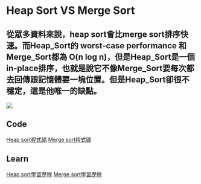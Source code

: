 # Heap Sort VS Merge Sort
## 從眾多資料來說，heap sort會比merge sort排序快速。而Heap_Sort的 worst-case performance 和Merge_Sort都為 O(n log n)，但是Heap_Sort是一個in-place排序，也就是說它不像Merge_Sort要每次都去回傳跟記憶體要一塊位置。但是Heap_Sort卻很不穩定，這是他唯一的缺點。
![](https://github.com/Teresakao0421/teresa/blob/master/merge%20sort/圖片%20merge%20sort/表格.png)

## Code
[Heap sort程式碼](https://github.com/Teresakao0421/teresa/blob/master/HW2/heap_sort.py)
[Merge sort程式碼](https://github.com/Teresakao0421/teresa/blob/master/HW2/merge_sort.py)
## Learn
[Heap sort學習歷程](https://github.com/Teresakao0421/teresa/blob/master/HW2/heap_sort學習歷程.流程圖.文字說明.ipynb)
[Merge sort學習歷程](https://github.com/Teresakao0421/teresa/blob/master/HW2/merge_sort學習歷程.流程圖.文字說明.ipynb)
